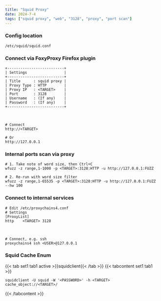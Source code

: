 ```yaml
---
title: "Squid Proxy"
date: 2024-7-4
tags: ["squid proxy", "web", "3128", "proxy", "port scan"]
---
```


### Config location

```console
/etc/squid/squid.conf
```

### Connect via FoxyProxy Firefox plugin

```console
+--------------------------+
| Settings                 |
+--------------------------+
| Title      : squid proxy |
| Proxy Type : HTTP        |
| Proxy IP   : <TARGET>    |
| Port       : 3128        |
| Username   : (If any)    |
| Password   : (If any)    |
+--------------------------+
```

<br>

```console
# Connect
http://<TARGET>
```

```console
# Or
http://127.0.0.1
```

### Internal ports scan via proxy

```console
# 1. Take note of word size, then Ctrl+C
wfuzz -z range,1-1000 -p <TARGET>:3128:HTTP -u http://127.0.0.1:FUZZ
```

```console
# 2. Re-run with word size filter
wfuzz -z range,1-65535 -p <TARGET>:3128:HTTP -u http://127.0.0.1:FUZZ --hw 100
```

### Connect to internal services

```console
# Edit /etc/proxychains4.conf
# Settings
[ProxyList]
http    <TARGET> 3128
```

<br>

```console
# Connect, e.g. ssh
proxychains4 ssh <USER>@127.0.0.1
```

### Squid Cache Enum

{{< tab set1 tab1 active >}}squidclient{{< /tab >}}
{{< tabcontent set1 tab1 >}}

```console
squidclient -U squid -W '<PASSWORD>' -h <TARGET> cache_object://<TARGET>/
```

{{< /tabcontent >}}

